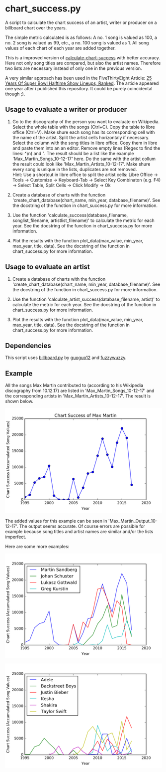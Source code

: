 # chart_success.py
A script to calculate the chart success of an artist, writer or producer on a billboard chart over the years. 

The simple metric calculated is as follows: A no. 1 song is valued as 100, a no. 2 song is valued as 99, etc., a no. 100 song is valued as 1. All song values of each chart of each year are added together.

This is a improved version of [calculate-chart-success](https://github.com/3ngthrust/calculate-chart-success) with better accuracy. Here not only song titles are compared, but also the artist names. Therefore two lists are necessary instead of only one in the previous version.

A very similar approach has been used in the FiveThirtyEight Article: [25 Years Of Super Bowl Halftime Show Lineups, Ranked](https://fivethirtyeight.com/features/25-years-of-super-bowl-halftime-show-lineups-ranked/). The article appeared one year after i published this repository. It could be purely coincidental though ;).

Usage to evaluate a writer or producer
--------------------------------------
1. Go to the discography of the person you want to evaluate on Wikipedia. Select the whole table with the songs (Ctrl+C). Copy the table to libre office (Ctrl+V). Make shure each song has its corresponding cell with the name of the artist. Split the artist cells horizontaly if necessary. Select the column with the song titles in libre office. Copy them in libre and paste them into an an editor. Remove empty lines (Regex to find the lines: ^\n) and ". The result should be a list like the example 'Max_Martin_Songs_10-12-17' here. Do the same with the artist collum the result could look like 'Max_Martin_Artists_10-12-17'. Make shure every song is unique in the lists, duplicates are not removed.  
Hint: Use a shortcut in libre office to split the artist cells: Libre Office -> Tools -> Customize -> Keyboard-Tab -> Select Key Combinaton (e.g. F4) -> Select Table, Split Cells -> Click Modify -> Ok 

2. Create a database of charts with the function 'create_chart_database(chart_name, min_year, database_filename)'. See the docstring of the function in chart_success.py for more information.

3. Use the function 'calculate_success(database_filename, songlist_filename, artistlist_filename)' to calculate the metric for each year. See the docstring of the function in chart_success.py for more information.

4. Plot the results with the function plot_data(max_value, min_year, max_year, title, data). See the docstring of the function in chart_success.py for more information.

Usage to evaluate an artist
---------------------------
1. Create a database of charts with the function 'create_chart_database(chart_name, min_year, database_filename)'. See the docstring of the function in chart_success.py for more information.

2. Use the function 'calculate_artist_success(database_filename, artist)' to calculate the metric for each year. See the docstring of the function in chart_success.py for more information.

3. Plot the results with the function plot_data(max_value, min_year, max_year, title, data). See the docstring of the function in chart_success.py for more information.

Dependencies
------------
This script uses [billboard.py](https://github.com/guoguo12/billboard-charts) by [guoguo12](https://github.com/guoguo12) and [fuzzywuzzy](https://github.com/seatgeek/fuzzywuzzy).

Example
-------
All the songs Max Martin contributed to (according to his Wikipedia discography from 10.12.17) are listed in 'Max_Martin_Songs_10-12-17' and the corresponding artists in 'Max_Martin_Artists_10-12-17'. The result is shown below.

![](https://raw.githubusercontent.com/3ngthrust/calculate-chart-success-2/master/Chart_Success_of_Max_Martin.png)

The added values for this example can be seen in 'Max_Martin_Output_10-12-17'. The output seems accurate. Of course errors are possible for example because song titles and artist names are similar and/or the lists imperfect.

Here are some more examples:

![](https://raw.githubusercontent.com/3ngthrust/calculate-chart-success-2/master/Example_Producers.png)

![](https://raw.githubusercontent.com/3ngthrust/calculate-chart-success-2/master/Example_Artists.png)
